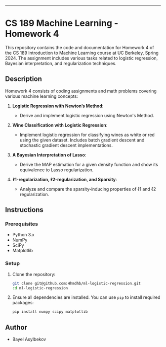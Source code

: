 
---

# CS 189 Machine Learning - Homework 4

This repository contains the code and documentation for Homework 4 of the CS 189 Introduction to Machine Learning course at UC Berkeley, Spring 2024. The assignment includes various tasks related to logistic regression, Bayesian interpretation, and regularization techniques.



## Description

Homework 4 consists of coding assignments and math problems covering various machine learning concepts:

1. **Logistic Regression with Newton’s Method**:
   - Derive and implement logistic regression using Newton's Method.
   
2. **Wine Classification with Logistic Regression**:
   - Implement logistic regression for classifying wines as white or red using the given dataset. Includes batch gradient descent and stochastic gradient descent implementations.
   
3. **A Bayesian Interpretation of Lasso**:
   - Derive the MAP estimation for a given density function and show its equivalence to Lasso regularization.
   
4. **ℓ1-regularization, ℓ2-regularization, and Sparsity**:
   - Analyze and compare the sparsity-inducing properties of ℓ1 and ℓ2 regularization.

## Instructions

### Prerequisites

- Python 3.x
- NumPy
- SciPy
- Matplotlib

### Setup

1. Clone the repository:

   ```sh
   git clone git@github.com:4hmdhb/ml-logistic-regression.git
   cd ml-logistic-regression
   ```

2. Ensure all dependencies are installed. You can use `pip` to install required packages:

   ```sh
   pip install numpy scipy matplotlib
   ```



## Author

- Bayel Asylbekov

